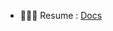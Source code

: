
- 🧑🏻‍💻 Resume : [Docs](https://docs.google.com/document/d/14gHK9sYJRmUR7sTAtkJcHLjwPBQjrM9IRuSMnXE5svk/edit?usp=sharing)
